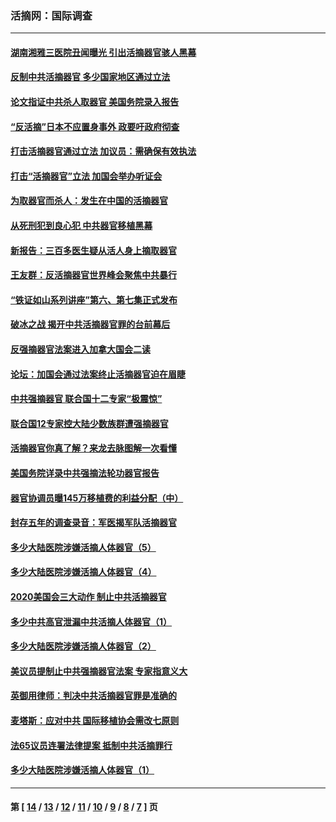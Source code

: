 ### 活摘网：国际调查
---
#### [湖南湘雅三医院丑闻曝光 引出活摘器官骇人黑幕](../../pages/nf5947/n14051847.md?08150430) 
#### [反制中共活摘器官 多少国家地区通过立法](../../pages/nf5947/n14009863.md?08150430) 
#### [论文指证中共杀人取器官 美国务院录入报告](../../pages/nf5947/n13999890.md?08150430) 
#### [“反活摘”日本不应置身事外 政要吁政府彻查](../../pages/nf5947/n13971188.md?08150430) 
#### [打击活摘器官通过立法 加议员：需确保有效执法](../../pages/nf5947/n13886356.md?08150430) 
#### [打击“活摘器官”立法 加国会举办听证会](../../pages/nf5947/n13869362.md?08150430) 
#### [为取器官而杀人：发生在中国的活摘器官](../../pages/nf5947/n13794731.md?08150430) 
#### [从死刑犯到良心犯 中共器官移植黑幕](../../pages/nf5947/n13764669.md?08150430) 
#### [新报告：三百多医生疑从活人身上摘取器官](../../pages/nf5947/n13703044.md?08150430) 
#### [王友群：反活摘器官世界峰会聚焦中共暴行](../../pages/nf5947/n13250738.md?08150430) 
#### [“铁证如山系列讲座”第六、第七集正式发布](../../pages/nf5947/n13106287.md?08150430) 
#### [破冰之战 揭开中共活摘器官罪的台前幕后](../../pages/nf5947/n13082457.md?08150430) 
#### [反强摘器官法案进入加拿大国会二读](../../pages/nf5947/n13033450.md?08150430) 
#### [论坛：加国会通过法案终止活摘器官迫在眉睫](../../pages/nf5947/n13029839.md?08150430) 
#### [中共强摘器官 联合国十二专家“极震惊”](../../pages/nf5947/n13024313.md?08150430) 
#### [联合国12专家控大陆少数族群遭强摘器官](../../pages/nf5947/n13023877.md?08150430) 
#### [活摘器官你真了解？来龙去脉图解一次看懂](../../pages/nf5947/n13013820.md?08150430) 
#### [美国务院详录中共强摘法轮功器官报告](../../pages/nf5947/n12944519.md?08150430) 
#### [器官协调员曝145万移植费的利益分配（中）](../../pages/nf5947/n12894547.md?08150430) 
#### [封存五年的调查录音：军医揭军队活摘器官](../../pages/nf5947/n12798692.md?08150430) 
#### [多少大陆医院涉嫌活摘人体器官（5）](../../pages/nf5947/n12768383.md?08150430) 
#### [多少大陆医院涉嫌活摘人体器官（4）](../../pages/nf5947/n12664434.md?08150430) 
#### [2020美国会三大动作 制止中共活摘器官](../../pages/nf5947/n12682004.md?08150430) 
#### [多少中共高官泄漏中共活摘人体器官（1）](../../pages/nf5947/n12671234.md?08150430) 
#### [多少大陆医院涉嫌活摘人体器官（2）](../../pages/nf5947/n12655589.md?08150430) 
#### [美议员提制止中共强摘器官法案 专家指意义大](../../pages/nf5947/n12630561.md?08150430) 
#### [英御用律师：判决中共活摘器官罪是准确的](../../pages/nf5947/n12580740.md?08150430) 
#### [麦塔斯：应对中共 国际移植协会需改七原则](../../pages/nf5947/n12514711.md?08150430) 
#### [法65议员连署法律提案 抵制中共活摘罪行](../../pages/nf5947/n12437047.md?08150430) 
#### [多少大陆医院涉嫌活摘人体器官（1）](../../pages/nf5947/n12414284.md?08150430) 

---
#### 第 [ [14](./14.md?08150430) / [13](./13.md?08150430) / [12](./12.md?08150430) / [11](./11.md?08150430) / [10](./10.md?08150430) / [9](./9.md?08150430) / [8](./8.md?08150430) / [7](./7.md?08150430) ] 页
